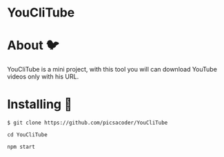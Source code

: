# YouCliTube

# About 🐦

<p>
YouCliTube is a mini project, with this tool you will can download YouTube videos only with his URL.

</p>

# Installing 🌷

```
$ git clone https://github.com/picsacoder/YouCliTube
```

```
cd YouCliTube
```

```
npm start
```